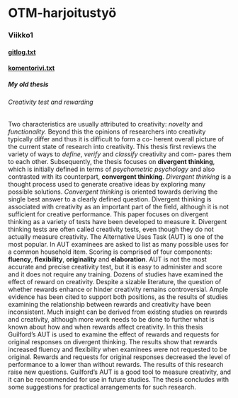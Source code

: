 # OTM-harjoitustyö
### Viikko1
#### [gitlog.txt](https://github.com/strajama/otm-harjoitustyo/blob/master/laskarit/viikko1/gitlog.txt)
#### [komentorivi.txt](https://github.com/strajama/otm-harjoitustyo/blob/master/laskarit/viikko1/komentorivi.txt)
##### My old thesis
###### Creativity test and rewarding
Two characteristics are usually attributed to creativity: *novelty* and *functionality.* Beyond this 
the opinions of researchers into creativity typically differ and thus it is difficult to form a co-
herent overall picture of the current state of research into creativity. 
This thesis first reviews the variety of ways to *define*, *verify* and *classify* creativity and com-
pares them to each other. Subsequently, the thesis focuses on **divergent thinking**, which is 
initially defined in terms of *psychometric psychology* and also contrasted with its counterpart, 
**convergent thinking**. *Divergent thinking* is a thought process used to generate creative ideas 
by exploring many possible solutions. *Convergent thinking* is oriented towards deriving the 
single best answer to a clearly defined question. Divergent thinking is associated with creativity as an important part of the field, although it is not sufficient for creative performance. This paper focuses on divergent thinking as a variety of tests have been developed to measure 
it. 
Divergent thinking tests are often called creativity tests, even though they do not actually 
measure creativity. The Alternative Uses Task (AUT) is one of the most popular. In AUT examinees are asked to list as many possible uses for a common household item. 
Scoring is comprised of four components: **fluency**, **flexibility**, **originality** and **elaboration**. AUT is not the 
most accurate and precise creativity test, but it is easy to administer and score and it does 
not require any training. 
Dozens of studies have examined the effect of reward on creativity. Despite a sizable literature, the question of whether rewards enhance or hinder creativity remains controversial. 
Ample evidence has been cited to support both positions, as the results of studies examining 
the relationship between rewards and creativity have been inconsistent. Much insight can be 
derived from existing studies on rewards and creativity, although more work needs to be done 
to further what is known about how and when rewards affect creativity. 
In this thesis Guilford’s AUT is used to examine the effect of rewards and requests for original 
responses on divergent thinking. The results show that rewards increased fluency and flexibility when examinees were not requested to be original. Rewards and requests for original responses decreased the level of performance to a lower than without rewards. The results of this research raise new questions. 
Guilford’s AUT is a good tool to measure creativity, and it can be recommended for use in 
future studies. The thesis concludes with some suggestions for practical arrangements for 
such research. 

